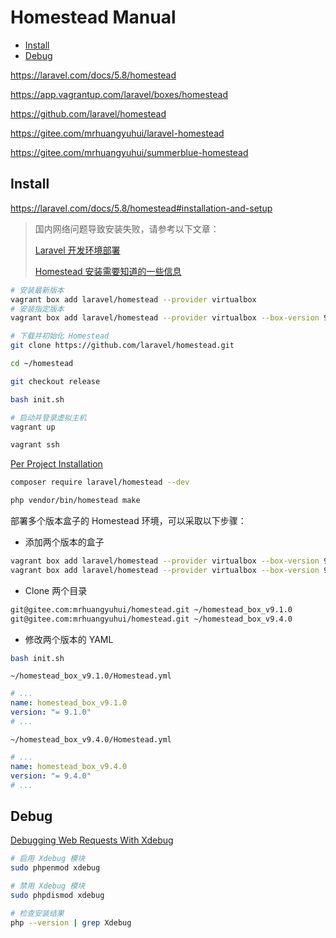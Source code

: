 <!-- omit in toc -->
# Homestead Manual

- [Install](#install)
- [Debug](#debug)

<https://laravel.com/docs/5.8/homestead>

<https://app.vagrantup.com/laravel/boxes/homestead>

<https://github.com/laravel/homestead>

<https://gitee.com/mrhuangyuhui/laravel-homestead>

<https://gitee.com/mrhuangyuhui/summerblue-homestead>

## Install

<https://laravel.com/docs/5.8/homestead#installation-and-setup>

> 国内网络问题导致安装失败，请参考以下文章：
>
> [Laravel 开发环境部署](https://learnku.com/docs/laravel-development-environment/5.8)
>
> [Homestead 安装需要知道的一些信息](https://learnku.com/laravel/t/2090/homestead-installation-needs-to-know-some-information)

<!-- #vagrant-cmd -->
```bash
# 安装最新版本
vagrant box add laravel/homestead --provider virtualbox
# 安装指定版本
vagrant box add laravel/homestead --provider virtualbox --box-version 9.4.0

# 下载并初始化 Homestead
git clone https://github.com/laravel/homestead.git

cd ~/homestead

git checkout release

bash init.sh

# 启动并登录虚拟主机
vagrant up

vagrant ssh
```

[Per Project Installation](https://laravel.com/docs/5.8/homestead#per-project-installation)

```bash
composer require laravel/homestead --dev

php vendor/bin/homestead make
```

部署多个版本盒子的 Homestead 环境，可以采取以下步骤：

- 添加两个版本的盒子

```bash
vagrant box add laravel/homestead --provider virtualbox --box-version 9.1.0
vagrant box add laravel/homestead --provider virtualbox --box-version 9.4.0
```

- Clone 两个目录

```bash
git@gitee.com:mrhuangyuhui/homestead.git ~/homestead_box_v9.1.0
git@gitee.com:mrhuangyuhui/homestead.git ~/homestead_box_v9.4.0
```

- 修改两个版本的 YAML

```bash
bash init.sh
```

`~/homestead_box_v9.1.0/Homestead.yml`

```yml
# ...
name: homestead_box_v9.1.0
version: "= 9.1.0"
# ...
```

 `~/homestead_box_v9.4.0/Homestead.yml`

```yml
# ...
name: homestead_box_v9.4.0
version: "= 9.4.0"
# ...
```

## Debug

[Debugging Web Requests With Xdebug](https://laravel.com/docs/5.8/homestead#debugging-web-requests)

```bash
# 启用 Xdebug 模块
sudo phpenmod xdebug

# 禁用 Xdebug 模块
sudo phpdismod xdebug

# 检查安装结果
php --version | grep Xdebug
```
